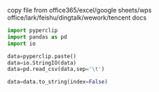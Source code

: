 
copy file from office365/excel/google sheets/wps office/lark/feishu/dingtalk/wework/tencent docs


```python
import pyperclip
import pandas as pd
import io

data=pyperclip.paste()
data=io.StringIO(data)
data=pd.read_csv(data,sep='\t')


```

```python
data=data.to_string(index=False)

```

